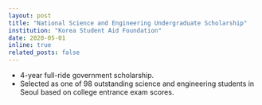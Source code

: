 ```yaml
---
layout: post
title: "National Science and Engineering Undergraduate Scholarship"
institution: "Korea Student Aid Foundation"
date: 2020-05-01
inline: true
related_posts: false
---
```

- 4-year full-ride government scholarship.  
- Selected as one of 98 outstanding science and engineering students in Seoul based on college entrance exam scores.  
